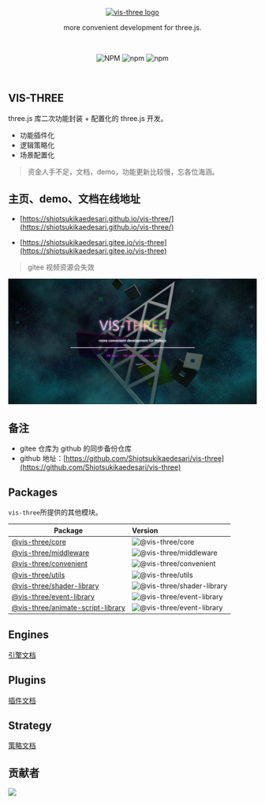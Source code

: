 <p align="center">
  <a href="https://shiotsukikaedesari.gitee.io/vis-three/" target="_blank" rel="noopener noreferrer">
    <img width="180" src="https://shiotsukikaedesari.gitee.io/vis-three/docs/favicon.ico" alt="vis-three logo">
  </a>
  <p align="center">more convenient development for three.js.</p>
</p>
<br/>
<p align="center">
   <img alt="NPM" src="https://img.shields.io/npm/l/vis-three?color=blue">
  <img alt="npm" src="https://img.shields.io/npm/v/vis-three?color=light">
  <img alt="npm" src="https://img.shields.io/npm/dt/vis-three">
  <!-- <img src="https://img.shields.io/nycrc/Shiotsukikaedesari/vis-three?color=red&label=coverage" alt="coverage"> -->
</p>
<br/>

## VIS-THREE

three.js 库二次功能封装 + 配置化的 three.js 开发。

- 功能插件化
- 逻辑策略化
- 场景配置化

> 资金人手不足，文档，demo，功能更新比较慢，忘各位海涵。

## 主页、demo、文档在线地址

- [https://shiotsukikaedesari.github.io/vis-three/](https://shiotsukikaedesari.github.io/vis-three/)

- [https://shiotsukikaedesari.gitee.io/vis-three](https://shiotsukikaedesari.gitee.io/vis-three)

> gitee 视频资源会失效

![website](/rm/website.png)

## 备注

- gitee 仓库为 github 的同步备份仓库
- github 地址：[https://github.com/Shiotsukikaedesari/vis-three](https://github.com/Shiotsukikaedesari/vis-three)

## Packages

`vis-three`所提供的其他模块。

| Package                                                          | Version                                                                                               |
| ---------------------------------------------------------------- | :---------------------------------------------------------------------------------------------------- |
| [@vis-three/core](packages/core)                                 | ![@vis-three/core](https://img.shields.io/npm/v/@vis-three/core.svg?label=%20)                        |
| [@vis-three/middleware](packages/middleware)                     | ![@vis-three/middleware](https://img.shields.io/npm/v/@vis-three/middleware.svg?label=%20)            |
| [@vis-three/convenient](packages/convenient)                     | ![@vis-three/convenient](https://img.shields.io/npm/v/@vis-three/convenient?label=%20)                |
| [@vis-three/utils](packages/utils)                               | ![@vis-three/utils](https://img.shields.io/npm/v/@vis-three/utils?label=%20)                          |
| [@vis-three/shader-library](packages/library/shader/)            | ![@vis-three/shader-library](https://img.shields.io/npm/v/@vis-three/shader-library?label=%20)        |
| [@vis-three/event-library](packages/library/event/)              | ![@vis-three/event-library](https://img.shields.io/npm/v/@vis-three/event-library?label=%20)          |
| [@vis-three/animate-script-library](packages/library/aniScript/) | ![@vis-three/event-library](https://img.shields.io/npm/v/@vis-three/animate-script-library?label=%20) |

## Engines

[引擎文档](https://shiotsukikaedesari.gitee.io/vis-three/docs/start/engine.html)

## Plugins

[插件文档](https://shiotsukikaedesari.gitee.io/vis-three/docs/plugins/start.html)

## Strategy

[策略文档](https://shiotsukikaedesari.gitee.io/vis-three/docs/strategy/start.html)

## 贡献者

<a href="https://github.com/Shiotsukikaedesari/vis-three/graphs/contributors">
  <img src="https://contrib.rocks/image?repo=Shiotsukikaedesari/vis-three" />
</a>
